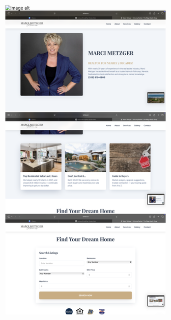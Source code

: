 ![image alt](https://github.com/mrblueofficial/Real-Estate-Web/blob/master/1.png)
![image alt](https://github.com/mrblueofficial/Real-Estate-Web/blob/master/2.png)
![image alt](https://github.com/mrblueofficial/Real-Estate-Web/blob/master/3.png)
![image alt](https://github.com/mrblueofficial/Real-Estate-Web/blob/master/4.png)
